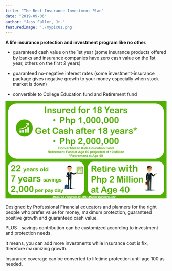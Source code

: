 ```yaml
---
title: "The Best Insurance-Investment Plan"
date: "2019-09-06"
author: "Jess Faller, Jr."
featuredImage: './mypic01.png'
---
```


**A life insurance protection and investment program like no other.**

- guaranteed cash value on the 1st year (some insurance products offered by banks and insurance companies have zero cash value on the 1st year, others on the first 2 years)

- guaranteed no-negative interest rates (some investment-insurance package gives negative growth to your money especially when stock market is down)

- convertible to College Education fund and Retirement fund

![image](./mypic01.png)

Designed by Professional Financial educators and planners for the right people who prefer value for money, maximum protection, guaranteed positive growth and guaranteed cash value.

PLUS - savings contribution can be customized according to investment and protection needs.

It means, you can add more investments while insurance cost is fix, therefore maximizing growth.

Insurance coverage can be converted to lifetime protection until age 100 as needed.